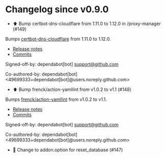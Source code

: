 # Changelog since v0.9.0
- ⬆️ Bump certbot-dns-cloudflare from 1.11.0 to 1.12.0 in /proxy-manager (#149)

Bumps [certbot-dns-cloudflare](https://github.com/certbot/certbot) from 1.11.0 to 1.12.0.
- [Release notes](https://github.com/certbot/certbot/releases)
- [Commits](https://github.com/certbot/certbot/compare/v1.11.0...v1.12.0)

Signed-off-by: dependabot[bot] <support@github.com>

Co-authored-by: dependabot[bot] <49699333+dependabot[bot]@users.noreply.github.com> 
- ⬆️ Bump frenck/action-yamllint from v1.0.2 to v1.1 (#148)

Bumps [frenck/action-yamllint](https://github.com/frenck/action-yamllint) from v1.0.2 to v1.1.
- [Release notes](https://github.com/frenck/action-yamllint/releases)
- [Commits](https://github.com/frenck/action-yamllint/compare/v1.0.2...e21bcc770907b7207a05453ca9f1eb7129c945d1)

Signed-off-by: dependabot[bot] <support@github.com>

Co-authored-by: dependabot[bot] <49699333+dependabot[bot]@users.noreply.github.com> 
- 🔨 Change to addon.option for reset_database (#147) 
